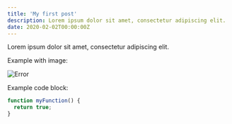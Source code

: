 ```yaml
---
title: 'My first post'
description: Lorem ipsum dolor sit amet, consectetur adipiscing elit.
date: 2020-02-02T00:00:00Z
---
```


Lorem ipsum dolor sit amet, consectetur adipiscing elit.

Example with image:

![Error](/assets/images/posts/build.png)

Example code block:

```js
function myFunction() {
  return true;
}
```
